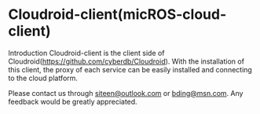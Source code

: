 # Cloudroid-client(micROS-cloud-client)
Introduction
Cloudroid-client is the client side of Cloudroid(https://github.com/cyberdb/Cloudroid). With the installation of this client, the proxy of each service can be easily installed and connecting to the cloud platform.

Please contact us through siteen@outlook.com or bding@msn.com. Any feedback would be greatly appreciated.


